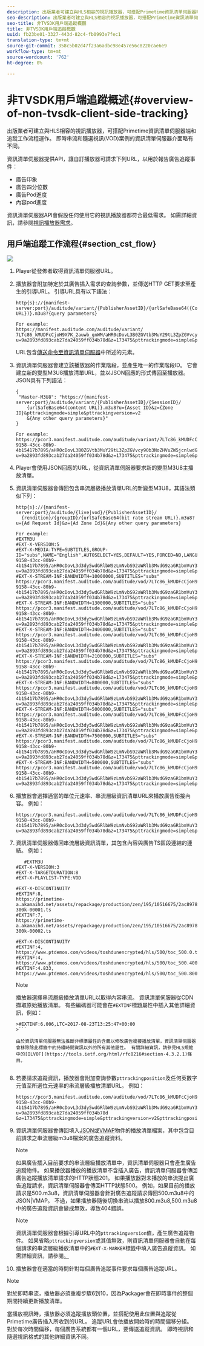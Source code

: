 ```yaml
---
description: 出版業者可建立與HLS相容的視訊播放器，可搭配Primetime資訊清單伺服器端和追蹤工作流程運作。 即時串流和隨選視訊(VOD)案例的資訊清單伺服器介面略有不同。
seo-description: 出版業者可建立與HLS相容的視訊播放器，可搭配Primetime資訊清單伺服器端和追蹤工作流程運作。 即時串流和隨選視訊(VOD)案例的資訊清單伺服器介面略有不同。
seo-title: 非TVSDK用戶端追蹤概觀
title: 非TVSDK用戶端追蹤概觀
uuid: fb23be01-3327-443d-82c4-fb0993e7fec1
translation-type: tm+mt
source-git-commit: 358c5b02d47f23a6adbc98e457e56c8220cae6e9
workflow-type: tm+mt
source-wordcount: '762'
ht-degree: 0%

---
```



# 非TVSDK用戶端追蹤概述{#overview-of-non-tvsdk-client-side-tracking}

出版業者可建立與HLS相容的視訊播放器，可搭配Primetime資訊清單伺服器端和追蹤工作流程運作。 即時串流和隨選視訊(VOD)案例的資訊清單伺服器介面略有不同。

資訊清單伺服器提供API，讓自訂播放器可請求下列URL，以用於報告廣告追蹤事件：

* 廣告印象
* 廣告四分位數
* 廣告Pod進度
* 內容pod進度

資訊清單伺服器API會假設任何使用它的視訊播放器都符合最低需求。 如需詳細資訊，請參閱[視訊播放器需求](../../msapi-topics/ms-player-req.md)。

## 用戶端追蹤工作流程{#section_cst_flow}

![](assets/pt_ssai_notvsdk_csat_ai-workflow.png)

1. Player從發佈者取得資訊清單伺服器URL。
1. 播放器會附加特定於其廣告插入需求的查詢參數，並傳送HTTP GET要求至產生的引導URL。 引導URL具有以下語法：

   ```
   http{s}://{manifest-server:port}/auditude/variant/{PublisherAssetID}/{urlSafeBase64({Content URL})}.m3u8?{query parameters}
   
   For example:
   https://manifest.auditude.com/auditude/variant/
   7LTc86_kMUDFcCjoH9X7K_2auwb_gnWM/aHR0cDovL3B0ZGVtb3MuY29tL3ZpZGVvcy90b3NoZHVuZW5jcnlwdGVkL2hscy90ZXN0Mi5tM3U4.m3u8?
   u=9a2893fd893cab27da24059ff034b78d&z=173475&pttrackingmode=simple&pttrackingversion=v2&__sid__=docExample02
   ```

   URL包含[傳送命令至資訊清單伺服器](../../msapi-topics/ms-getting-started/ms-sending-cmd.md)中所述的元素。

1. 資訊清單伺服器會建立該播放器的作業階段，並產生唯一的作業階段ID。 它會建立新的變型M3U8播放清單URL，並以JSON回應的形式傳回至播放器。 JSON具有下列語法：

   ```
   {
    "Master-M3U8": "https://{manifest-server:port}/auditude/variant/{PublisherAssetID}/{SessionID}/
       {urlSafeBase64(content URL)}.m3u8?u={Asset ID}&z={Zone ID}&pttrackingmode=simple&pttrackingversion=v2
       &{Any other query parameters}"
   }
   
   For example:
   https://pcor3.manifest.auditude.com/auditude/variant/7LTc86_kMUDFcCjoH9X7K_2auwb_gnWM/f958bef8-9158-43cc-80b9-4b15417b7895/aHR0cDovL3B0ZGVtb3MuY29tL3ZpZGVvcy90b3NoZHVuZW5jcnlwdGVkL2hscy90ZXN0Mi5tM3U4.3u8?u=9a2893fd893cab27da24059ff034b78d&z=173475&pttrackingmode=simple&pttrackingversion=v2
   ```

1. Player會使用JSON回應的URL，從資訊清單伺服器要求新的變型M3U8主播放清單。
1. 資訊清單伺服器會傳回包含串流層級播放清單URL的新變型M3U8，其語法類似下列：

   ```
   http{s}://{manifest-server:port}/auditude/{live|vod}/{PublisherAssetID}/
     {rendition}/{groupID}/{urlSafeBase64(bit rate stream URL)}.m3u8?u={Ad Request Id}&z={Ad Zone Id}&{Any other query parameters}
   
   For example:
   #EXTM3U
   #EXT-X-VERSION:5
   #EXT-X-MEDIA:TYPE=SUBTITLES,GROUP-ID="subs",NAME="English",AUTOSELECT=YES,DEFAULT=YES,FORCED=NO,LANGUAGE="eng",URI="https://pcor3.manifest.auditude.com/auditude/vod/7LTc86_kMUDFcCjoH9X7K_2auwb_gnWM/webvtt/f958bef8-9158-43cc-80b9-4b15417b7895/aHR0cDovL3d3dy5wdGRlbW9zLmNvbS92aWRlb3MvdG9zaGR1bmVuY3J5cHRlZC9obHMvd2VidnR0L1RPUy1lbjIubTN1OA.m3u8?u=9a2893fd893cab27da24059ff034b78d&z=173475&pttrackingmode=simple&pttrackingversion=v2"
   #EXT-X-STREAM-INF:BANDWIDTH=10000000,SUBTITLES="subs"
   https://pcor3.manifest.auditude.com/auditude/vod/7LTc86_kMUDFcCjoH9X7K_2auwb_gnWM/10000/f958bef8-9158-43cc-80b9-4b15417b7895/aHR0cDovL3d3dy5wdGRlbW9zLmNvbS92aWRlb3MvdG9zaGR1bmVuY3J5cHRlZC9obHMvMTAwMDAvdG9jXzEwMDAwLm0zdTg.m3u8?u=9a2893fd893cab27da24059ff034b78d&z=173475&pttrackingmode=simple&pttrackingversion=v2
   #EXT-X-STREAM-INF:BANDWIDTH=1300000,SUBTITLES="subs"
   https://pcor3.manifest.auditude.com/auditude/vod/7LTc86_kMUDFcCjoH9X7K_2auwb_gnWM/1300/f958bef8-9158-43cc-80b9-4b15417b7895/aHR0cDovL3d3dy5wdGRlbW9zLmNvbS92aWRlb3MvdG9zaGR1bmVuY3J5cHRlZC9obHMvMTMwMC90b2NfMTMwMC5tM3U4.m3u8?u=9a2893fd893cab27da24059ff034b78d&z=173475&pttrackingmode=simple&pttrackingversion=v2
   #EXT-X-STREAM-INF:BANDWIDTH=3400000,SUBTITLES="subs"
   https://pcor3.manifest.auditude.com/auditude/vod/7LTc86_kMUDFcCjoH9X7K_2auwb_gnWM/3400/f958bef8-9158-43cc-80b9-4b15417b7895/aHR0cDovL3d3dy5wdGRlbW9zLmNvbS92aWRlb3MvdG9zaGR1bmVuY3J5cHRlZC9obHMvMzQwMC90b2NfMzQwMC5tM3U4.m3u8?u=9a2893fd893cab27da24059ff034b78d&z=173475&pttrackingmode=simple&pttrackingversion=v2
   #EXT-X-STREAM-INF:BANDWIDTH=2100000,SUBTITLES="subs"
   https://pcor3.manifest.auditude.com/auditude/vod/7LTc86_kMUDFcCjoH9X7K_2auwb_gnWM/2100/f958bef8-9158-43cc-80b9-4b15417b7895/aHR0cDovL3d3dy5wdGRlbW9zLmNvbS92aWRlb3MvdG9zaGR1bmVuY3J5cHRlZC9obHMvMjEwMC90b2NfMjEwMC5tM3U4.m3u8?u=9a2893fd893cab27da24059ff034b78d&z=173475&pttrackingmode=simple&pttrackingversion=v2
   #EXT-X-STREAM-INF:BANDWIDTH=800000,SUBTITLES="subs"
   https://pcor3.manifest.auditude.com/auditude/vod/7LTc86_kMUDFcCjoH9X7K_2auwb_gnWM/800/f958bef8-9158-43cc-80b9-4b15417b7895/aHR0cDovL3d3dy5wdGRlbW9zLmNvbS92aWRlb3MvdG9zaGR1bmVuY3J5cHRlZC9obHMvODAwL3RvY184MDAubTN1OA.m3u8?u=9a2893fd893cab27da24059ff034b78d&z=173475&pttrackingmode=simple&pttrackingversion=v2
   #EXT-X-STREAM-INF:BANDWIDTH=5000000,SUBTITLES="subs"
   https://pcor3.manifest.auditude.com/auditude/vod/7LTc86_kMUDFcCjoH9X7K_2auwb_gnWM/5000/f958bef8-9158-43cc-80b9-4b15417b7895/aHR0cDovL3d3dy5wdGRlbW9zLmNvbS92aWRlb3MvdG9zaGR1bmVuY3J5cHRlZC9obHMvNTAwMC90b2NfNTAwMC5tM3U4.m3u8?u=9a2893fd893cab27da24059ff034b78d&z=173475&pttrackingmode=simple&pttrackingversion=v2
   #EXT-X-STREAM-INF:BANDWIDTH=7500000,SUBTITLES="subs"
   https://pcor3.manifest.auditude.com/auditude/vod/7LTc86_kMUDFcCjoH9X7K_2auwb_gnWM/7500/f958bef8-9158-43cc-80b9-4b15417b7895/aHR0cDovL3d3dy5wdGRlbW9zLmNvbS92aWRlb3MvdG9zaGR1bmVuY3J5cHRlZC9obHMvNzUwMC90b2NfNzUwMC5tM3U4.m3u8?u=9a2893fd893cab27da24059ff034b78d&z=173475&pttrackingmode=simple&pttrackingversion=v2
   #EXT-X-STREAM-INF:BANDWIDTH=500000,SUBTITLES="subs"
   https://pcor3.manifest.auditude.com/auditude/vod/7LTc86_kMUDFcCjoH9X7K_2auwb_gnWM/500/f958bef8-9158-43cc-80b9-4b15417b7895/aHR0cDovL3d3dy5wdGRlbW9zLmNvbS92aWRlb3MvdG9zaGR1bmVuY3J5cHRlZC9obHMvNTAwL3RvY181MDAubTN1OA.m3u8?u=9a2893fd893cab27da24059ff034b78d&z=173475&pttrackingmode=simple&pttrackingversion=v2
   ```

1. 播放器會選擇適當的單位元速率、串流層級資訊清單URL來播放廣告銜接內容。 例如：

   ```
   https://pcor3.manifest.auditude.com/auditude/vod/7LTc86_kMUDFcCjoH9X7K_2auwb_gnWM/500/f958bef8-9158-43cc-80b9-4b15417b7895/aHR0cDovL3d3dy5wdGRlbW9zLmNvbS92aWRlb3MvdG9zaGR1bmVuY3J5cHRlZC9obHMvNTAwL3RvY181MDAubTN1OA.m3u8?u=9a2893fd893cab27da24059ff034b78d&z=173475&pttrackingmode=simple&pttrackingversion=v2
   ```

1. 資訊清單伺服器傳回串流層級資訊清單，其包含內容與廣告TS區段連結的連結。 例如：

   ```
      #EXTM3U
   #EXT-X-VERSION:3
   #EXT-X-TARGETDURATION:8
   #EXT-X-PLAYLIST-TYPE:VOD
   
   #EXT-X-DISCONTINUITY
   #EXTINF:8,
   https://primetime-a.akamaihd.net/assets/repackage/production/zen/195/10516675/2ac89785ee8df17a31b2594c61f6921e-300k-00001.ts
   #EXTINF:7,
   https://primetime-a.akamaihd.net/assets/repackage/production/zen/195/10516675/2ac89785ee8df17a31b2594c61f6921e-300k-00002.ts
   
   #EXT-X-DISCONTINUITY
   #EXTINF:4,
   https://www.ptdemos.com/videos/toshdunencrypted/hls/500/toc_500.0.ts
   #EXTINF:4,
   https://www.ptdemos.com/videos/toshdunencrypted/hls/500/toc_500.4000.ts
   #EXTINF:4.833,
   https://www.ptdemos.com/videos/toshdunencrypted/hls/500/toc_500.8000.ts   
   ```

   >[!NOTE]
   >
   >播放器選擇串流層級播放清單URL以取得內容串流。 資訊清單伺服器從CDN擷取原始播放清單。 有些編碼器可能會在`#EXTINF`標題屬性中插入其他詳細資訊，例如：
   >
   >
   ```
   >#EXTINF:6.006,LTC=2017-08-23T13:25:47+00:00
   >```

   由於資訊清單伺服器無法推斷非標準屬性的含義以修改廣告銜接播放清單，資訊清單伺服器會移除除此標籤中的持續時間資訊以外的所有其他屬性。 有關詳細資訊，請參見HLS規範中的[ILVOF](https://tools.ietf.org/html/rfc8216#section-4.3.2.1)條目。


1. 若要請求追蹤資訊，播放器會附加查詢參數`pttrackingposition`及任何英數字元值至所選位元速率的串流層級播放清單URL。 例如：

   ```
   https://pcor3.manifest.auditude.com/auditude/vod/7LTc86_kMUDFcCjoH9X7K_2auwb_gnWM/500/f958bef8-9158-43cc-80b9-4b15417b7895/aHR0cDovL3d3dy5wdGRlbW9zLmNvbS92aWRlb3MvdG9zaGR1bmVuY3J5cHRlZC9obHMvNTAwL3RvY181MDAubTN1OA.m3u8?u=9a2893fd893cab27da24059ff034b78d
   &z=173475&pttrackingmode=simple&pttrackingversion=v2&pttrackingposition=1
   ```

1. 資訊清單伺服器會傳回填入[JSON](../../msapi-topics/ms-list-file-formats/notvsdk-csat-sidecar.md)或[VMAP](../../msapi-topics/ms-list-file-formats/notvsdk-csat-vmap.md)物件的播放清單檔案，其中包含目前請求之串流層級m3u8檔案的廣告追蹤資料。

   >[!NOTE]
   >
   >如果廣告插入目前要求的串流層級播放清單中，資訊清單伺服器只會產生廣告追蹤物件。 如果播放器播放的播放清單不含插入廣告，資訊清單伺服器會傳回廣告追蹤播放清單請求的HTTP狀態201。 如果播放器對未播放的串流提出廣告追蹤請求，資訊清單伺服器會傳回HTTP狀態500。 例如，如果目前的播放請求是500.m3u8，資訊清單伺服器會針對廣告追蹤請求傳回500.m3u8中的JSON|VMAP。 不過，如果播放器隨後切換串流以播放800.m3u8,500.m3u8中的廣告追蹤資訊會變成無效，導致404錯誤。

   >[!NOTE]
   >
   >資訊清單伺服器會根據引導URL中的`pttrackingversion`值，產生廣告追蹤物件。 如果省略`pttrackingversion`或其值無效，則資訊清單伺服器會自動在每個請求的串流層級播放清單中的`#EXT-X-MARKER`標籤中填入廣告追蹤資訊。 如需詳細資訊，請參閱[。](../../msapi-topics/ms-at-effectiveness/ms-api-playlists.md)

1. 播放器會在適當的時間針對每個廣告追蹤事件要求每個廣告追蹤URL。

>[!NOTE]
>
>對於即時串流，播放器必須重複步驟6到10，因為Packager會在即時事件的整個期間持續更新播放清單。

當播放視訊時，播放器必須追蹤播放頭位置，並搭配使用此位置與追蹤從Primetime廣告插入所收到的URL。 追蹤URL會依播放開始時的時間偏移分組。 對於每次時間偏移，每個廣告系統都有一個URL，要傳送追蹤資訊。 即時視訊和隨選視訊格式的其他詳細資訊不同。
